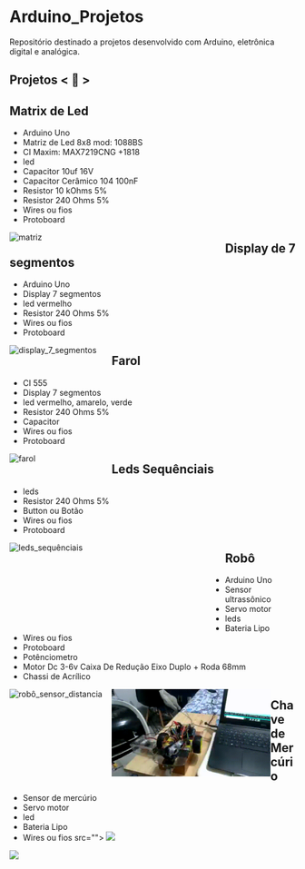 # Arduino_Projetos
 Repositório destinado a projetos desenvolvido com Arduino, eletrônica digital e analógica.

## Projetos < 🚀 >

## Matrix de Led

* Arduino Uno
* Matriz de Led 8x8 mod: 1088BS
* CI Maxim: MAX7219CNG +1818
* led
* Capacitor 10uf 16V
* Capacitor Cerâmico 104 100nF
* Resistor 10 kOhms 5%
* Resistor 240 Ohms 5%
* Wires ou fios
* Protoboard
<img align="left" alt="matriz" width="380" height="auto" src="https://github.com/alexaugusto23/Arduino_Projetos/blob/main/img/matriz_led_01.gif">


## Display de 7 segmentos

* Arduino Uno
* Display 7 segmentos
* led vermelho
* Resistor 240 Ohms 5%
* Wires ou fios
* Protoboard
<img align="left" alt="display_7_segmentos" width="180px" height="auto" src="https://github.com/alexaugusto23/Arduino_Projetos/blob/main/img/display_7_segmentos.gif">


## Farol

* CI 555
* Display 7 segmentos
* led vermelho, amarelo, verde
* Resistor 240 Ohms 5%
* Capacitor
* Wires ou fios
* Protoboard
<img align="left" alt="farol" width="180px" height="auto" src="https://github.com/alexaugusto23/Arduino_Projetos/blob/main/img/farol.gif">


## Leds Sequênciais

* leds
* Resistor 240 Ohms 5%
* Button ou Botão
* Wires ou fios
* Protoboard
<img align="left" alt="leds_sequênciais" width="380px" height="150px" src="https://github.com/alexaugusto23/Arduino_Projetos/blob/main/img/leds_sequenciais.gif">


 ## Robô

* Arduino Uno
* Sensor ultrassônico
* Servo motor
* leds
* Bateria Lipo
* Wires ou fios
* Protoboard
* Potênciometro
* Motor Dc 3-6v Caixa De Redução Eixo Duplo + Roda 68mm
* Chassi de Acrílico
<img align="left" alt="robô_sensor_distancia" width="180px" height="auto" src="https://github.com/alexaugusto23/Arduino_Projetos/blob/main/img/sensor_distancia.gif">
<img align="left" alt="robô_servor_motor" width="280px" height="auto" src="https://github.com/alexaugusto23/Arduino_Projetos/blob/main/img/servor_motor.gif">


 ## Chave de Mercúrio

* Sensor de mercúrio
* Servo motor
* led
* Bateria Lipo
* Wires ou fios
src="">
![](https://github.com/alexaugusto23/Arduino_Projetos/blob/main/img/sensor_mercurio.gif)

![](https://github.com/alexaugusto23/Arduino_Projetos/blob/main/img/sensor_mercurio.gif)